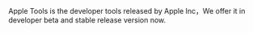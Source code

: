 Apple Tools is the developer tools released by Apple Inc，We offer it in developer beta and stable release version now.